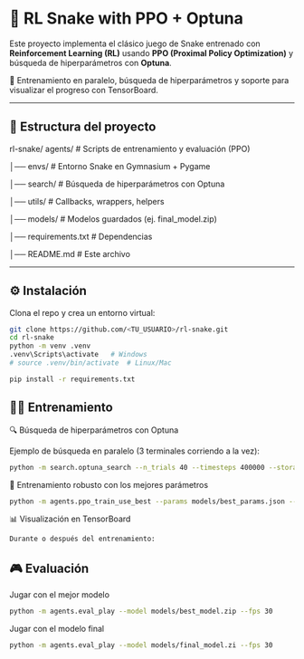 # 🐍 RL Snake with PPO + Optuna

Este proyecto implementa el clásico juego de Snake entrenado con **Reinforcement Learning (RL)** usando **PPO (Proximal Policy Optimization)** y búsqueda de hiperparámetros con **Optuna**.

🚀 Entrenamiento en paralelo, búsqueda de hiperparámetros y soporte para visualizar el progreso con TensorBoard.

---

## 📂 Estructura del proyecto
rl-snake/
agents/ # Scripts de entrenamiento y evaluación (PPO)

│── envs/ # Entorno Snake en Gymnasium + Pygame

│── search/ # Búsqueda de hiperparámetros con Optuna

│── utils/ # Callbacks, wrappers, helpers

│── models/ # Modelos guardados (ej. final_model.zip)

│── requirements.txt # Dependencias

│── README.md # Este archivo

---

## ⚙️ Instalación

Clona el repo y crea un entorno virtual:

```bash
git clone https://github.com/<TU_USUARIO>/rl-snake.git
cd rl-snake
python -m venv .venv
.venv\Scripts\activate   # Windows
# source .venv/bin/activate  # Linux/Mac

pip install -r requirements.txt
```
## 🏃‍♂️ Entrenamiento
🔍 Búsqueda de hiperparámetros con Optuna

Ejemplo de búsqueda en paralelo (3 terminales corriendo a la vez):

```bash
python -m search.optuna_search --n_trials 40 --timesteps 400000 --storage sqlite:///optuna.db --study_name snake_search --wide --best_out models/best_params.json
```

🤖 Entrenamiento robusto con los mejores parámetros

```bash
python -m agents.ppo_train_use_best --params models/best_params.json --timesteps 20000000 --n_envs 8 --grid_size 12 --max_no_food_steps 80 --tb runs --models models
```

📊 Visualización en TensorBoard

```bash
Durante o después del entrenamiento:
```

## 🎮 Evaluación
Jugar con el mejor modelo

```bash
python -m agents.eval_play --model models/best_model.zip --fps 30
```

Jugar con el modelo final

```bash
python -m agents.eval_play --model models/final_model.zi --fps 30
```
